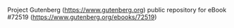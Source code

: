 Project Gutenberg (https://www.gutenberg.org) public repository
for eBook #72519 (https://www.gutenberg.org/ebooks/72519)
